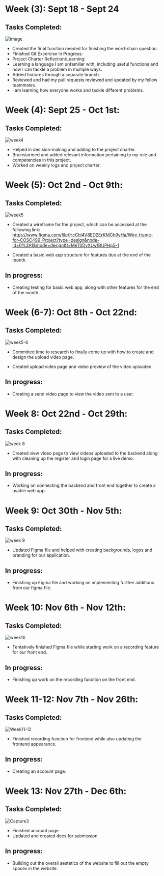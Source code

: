 # Week (3): Sept 18 - Sept 24
## Tasks Completed:
![image](https://github.com/COSC-499-W2023/year-long-project-team-4/assets/69950566/51a85a65-0f5f-4cef-a4f7-347be4c7fca2)
- Created the final function needed for finishing the word-chain question.
- Finished Git Excercise
In Progress:
- Project Charter
Reflection/Learning:
- Learning a language I am unfamiliar with, including useful functions and how I can tackle a problem in multiple ways.
- Added features through a separate branch.
- Reviewed and had my pull requests reviewed and updated by my fellow teammates.
- I am learning how everyone works and tackle different problems.
# Week (4): Sept 25 - Oct 1st:
## Tasks Completed:
![week4](https://github.com/COSC-499-W2023/year-long-project-team-4/assets/69950566/7161eb4d-e6df-4580-8bbc-3da2cd2b8fc9)
- Helped in decision-making and adding to the project charter.
- Brainstormed and added relevant information pertaining to my role and competencies in this project.
- Worked on weekly logs and project charter. 
# Week (5): Oct 2nd - Oct 9th:
## Tasks Completed:
![week5](https://github.com/COSC-499-W2023/year-long-project-team-4/assets/69950566/46a503c5-2d9f-4582-a94d-ec1dc51b0680)

- Created a wireframe for the project, which can be accessed at the following link:
https://www.figma.com/file/HcChl4V8ED2ErKNlGh9yHa/Wire-frame-for-COSC499-Project?type=design&node-id=0%3A1&mode=design&t=MeT0DvXLwfBUPHp5-1

- Created a basic web app structure for features due at the end of the month.
## In progress:

- Creating testing for basic web app, along with other features for the end of the month.

# Week (6-7): Oct 8th - Oct 22nd:
## Tasks Completed:
![week5-6](https://github.com/COSC-499-W2023/year-long-project-team-4/assets/69950566/0f8e9247-b6d1-40bf-911f-f9bba5e893e7)

- Committed time to research to finally come up with how to create and design the upload video page. 

- Created upload video page and video preview of the video uploaded.
## In progress:

- Creating a send video page to view the video sent to a user.

# Week 8: Oct 22nd - Oct 29th:
## Tasks Completed:
![week 8](https://github.com/COSC-499-W2023/year-long-project-team-4/assets/69950566/475e7d10-f365-4d87-9eb1-a3184ec962af)

- Created view video page to view videos uploaded to the backend along with cleaning up the register and login page for a live demo.

## In progress:

- Working on connecting the backend and front end together to create a usable web app. 

# Week 9: Oct 30th - Nov 5th:
## Tasks Completed:

![week 9](https://github.com/COSC-499-W2023/year-long-project-team-4/assets/69950566/0b93d6c1-4736-4f37-832f-6aaa35d7c05b)
- Updated Figma file and helped with creating backgrounds, logos and branding for our application. 

## In progress:

- Finishing up Figma file and working on implementing further additions from our figma file. 

# Week 10: Nov 6th - Nov 12th:
## Tasks Completed:
![week10](https://github.com/COSC-499-W2023/year-long-project-team-4/assets/69950566/1ea8bb5f-c60c-4520-a758-e83c82ba31f3)
- Tentatively finished Figma file while starting work on a recording feature for our front end. 

## In progress:

- Finishing up work on the recording function on the front end. 


# Week 11-12: Nov 7th - Nov 26th:
## Tasks Completed:
![Week11-12](https://github.com/COSC-499-W2023/year-long-project-team-4/assets/69950566/badf8958-2c08-4564-869c-89450a07052c)
- Finished recording function for frontend while also updating the frontend appearance.

## In progress:

- Creating an account page.

# Week 13: Nov 27th - Dec 6th:
## Tasks Completed:
![Capture3](https://github.com/COSC-499-W2023/year-long-project-team-4/assets/69950566/5aff4cb8-2ae9-44cd-8360-494c0703ae11)
- Finished account page
- Updated and created docs for submission

## In progress:

- Building out the overall aestetics of the website to fill out the empty spaces in the website.
